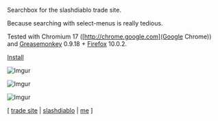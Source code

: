 Searchbox for the slashdiablo trade site.

Because searching with select-menus is really tedious.

Tested with Chromium 17 ([http://chrome.google.com](Google Chrome)) and [Greasemonkey](https://addons.mozilla.org/en-US/firefox/addon/greasemonkey/) 0.9.18 + [Firefox](http://getfirefox.com) 10.0.2.

[Install](https://github.com/slashdiablo-monad/search.user.js/raw/master/search.user.js)

![Imgur](http://i.imgur.com/9VZKM.png)

![Imgur](http://i.imgur.com/mkMFK.png)

![Imgur](http://i.imgur.com/QEQgY.png)

[ [trade site](http://slashdiablo.no-ip.org/)
| [slashdiablo](http://www.reddit.com/r/slashdiablo)
| [me](http://slashdiablo.no-ip.org/profile.php?uid=110)
]
